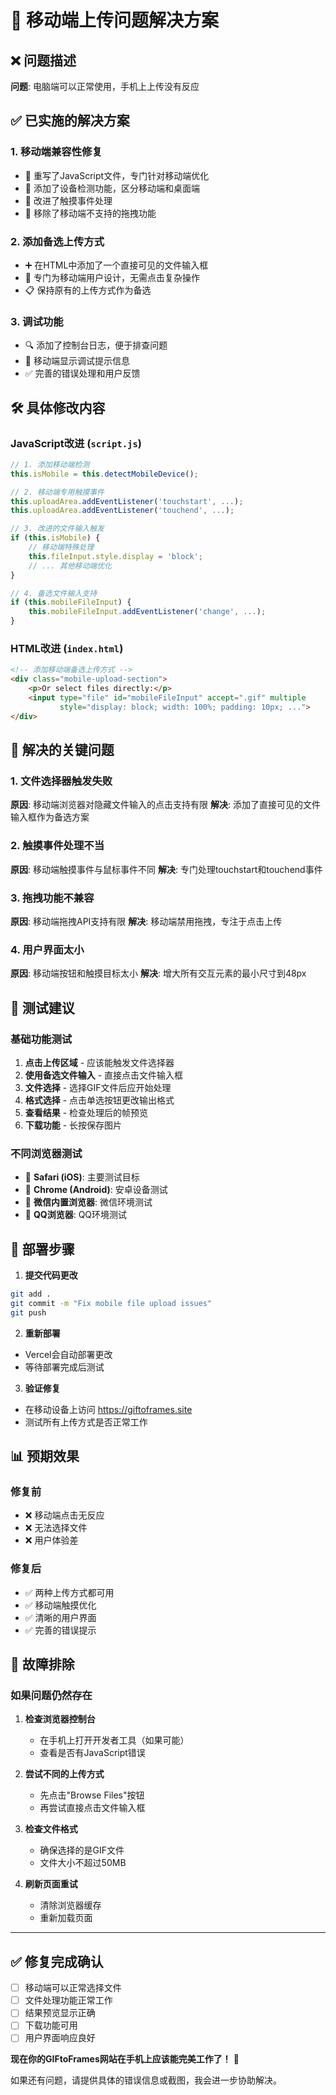 # 📱 移动端上传问题解决方案

## ❌ 问题描述
**问题**: 电脑端可以正常使用，手机上上传没有反应

## ✅ 已实施的解决方案

### 1. 移动端兼容性修复
- 🔧 重写了JavaScript文件，专门针对移动端优化
- 📱 添加了设备检测功能，区分移动端和桌面端
- 🎯 改进了触摸事件处理
- 🚫 移除了移动端不支持的拖拽功能

### 2. 添加备选上传方式
- ➕ 在HTML中添加了一个直接可见的文件输入框
- 🎯 专门为移动端用户设计，无需点击复杂操作
- 📋 保持原有的上传方式作为备选

### 3. 调试功能
- 🔍 添加了控制台日志，便于排查问题
- 📱 移动端显示调试提示信息
- ✅ 完善的错误处理和用户反馈

## 🛠️ 具体修改内容

### JavaScript改进 (`script.js`)
```javascript
// 1. 添加移动端检测
this.isMobile = this.detectMobileDevice();

// 2. 移动端专用触摸事件
this.uploadArea.addEventListener('touchstart', ...);
this.uploadArea.addEventListener('touchend', ...);

// 3. 改进的文件输入触发
if (this.isMobile) {
    // 移动端特殊处理
    this.fileInput.style.display = 'block';
    // ... 其他移动端优化
}

// 4. 备选文件输入支持
if (this.mobileFileInput) {
    this.mobileFileInput.addEventListener('change', ...);
}
```

### HTML改进 (`index.html`)
```html
<!-- 添加移动端备选上传方式 -->
<div class="mobile-upload-section">
    <p>Or select files directly:</p>
    <input type="file" id="mobileFileInput" accept=".gif" multiple
           style="display: block; width: 100%; padding: 10px; ...">
</div>
```

## 🎯 解决的关键问题

### 1. 文件选择器触发失败
**原因**: 移动端浏览器对隐藏文件输入的点击支持有限
**解决**: 添加了直接可见的文件输入框作为备选方案

### 2. 触摸事件处理不当
**原因**: 移动端触摸事件与鼠标事件不同
**解决**: 专门处理touchstart和touchend事件

### 3. 拖拽功能不兼容
**原因**: 移动端拖拽API支持有限
**解决**: 移动端禁用拖拽，专注于点击上传

### 4. 用户界面太小
**原因**: 移动端按钮和触摸目标太小
**解决**: 增大所有交互元素的最小尺寸到48px

## 📱 测试建议

### 基础功能测试
1. **点击上传区域** - 应该能触发文件选择器
2. **使用备选文件输入** - 直接点击文件输入框
3. **文件选择** - 选择GIF文件后应开始处理
4. **格式选择** - 点击单选按钮更改输出格式
5. **查看结果** - 检查处理后的帧预览
6. **下载功能** - 长按保存图片

### 不同浏览器测试
- 📱 **Safari (iOS)**: 主要测试目标
- 📱 **Chrome (Android)**: 安卓设备测试
- 📱 **微信内置浏览器**: 微信环境测试
- 📱 **QQ浏览器**: QQ环境测试

## 🚀 部署步骤

1. **提交代码更改**
```bash
git add .
git commit -m "Fix mobile file upload issues"
git push
```

2. **重新部署**
- Vercel会自动部署更改
- 等待部署完成后测试

3. **验证修复**
- 在移动设备上访问 https://giftoframes.site
- 测试所有上传方式是否正常工作

## 📊 预期效果

### 修复前
- ❌ 移动端点击无反应
- ❌ 无法选择文件
- ❌ 用户体验差

### 修复后
- ✅ 两种上传方式都可用
- ✅ 移动端触摸优化
- ✅ 清晰的用户界面
- ✅ 完善的错误提示

## 🔧 故障排除

### 如果问题仍然存在

1. **检查浏览器控制台**
   - 在手机上打开开发者工具（如果可能）
   - 查看是否有JavaScript错误

2. **尝试不同的上传方式**
   - 先点击"Browse Files"按钮
   - 再尝试直接点击文件输入框

3. **检查文件格式**
   - 确保选择的是GIF文件
   - 文件大小不超过50MB

4. **刷新页面重试**
   - 清除浏览器缓存
   - 重新加载页面

---

## ✅ 修复完成确认

- [ ] 移动端可以正常选择文件
- [ ] 文件处理功能正常工作
- [ ] 结果预览显示正确
- [ ] 下载功能可用
- [ ] 用户界面响应良好

**现在你的GIFtoFrames网站在手机上应该能完美工作了！** 🎉

如果还有问题，请提供具体的错误信息或截图，我会进一步协助解决。